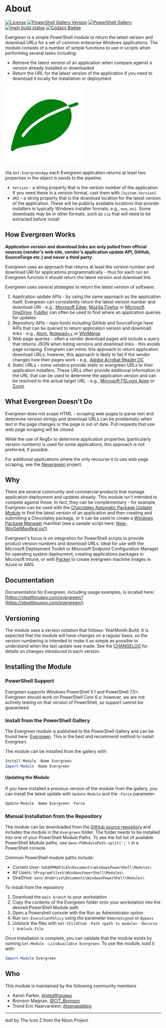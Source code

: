 # About

[![License][license-badge]][license]
[![PowerShell Gallery Version][psgallery-version-badge]][psgallery]
[![PowerShell Gallery][psgallery-badge]][psgallery]
[![main build status][appveyor-badge]][appveyor-build]
[![Codacy Badge](https://app.codacy.com/project/badge/Grade/767d96dec7bd40b69eb4665919d20f55)](https://www.codacy.com/manual/aaronparker/Evergreen?utm_source=github.com&amp;utm_medium=referral&amp;utm_content=aaronparker/Evergreen&amp;utm_campaign=Badge_Grade)

Evergreen is a simple PowerShell module to return the latest version and download URLs for a set of common enterprise Windows applications. The module consists of a number of simple functions to use in scripts when performing several tasks including:

* Retrieve the latest version of an application when compare against a version already installed or downloaded
* Return the URL for the latest version of the application if you need to download it locally for installation or deployment

![leaf by The Icon Z from the Noun Project](/img/EvergreenLeaf.png)

Via `Get-EvergreenApp` each Evergreen application returns at least two properties in the object is sends to the pipeline:

* `Version` - a string property that is the version number of the application. If you need these in a version format, cast them with `[System.Version]`
* `URI` - a string property that is the download location for the latest version of the application. These will be publicly available locations that provide installers in typically Windows installer formats, e.g., `exe`, `msi`. Some downloads may be in other formats, such as `zip` that will need to be extracted before install

## How Evergreen Works

**Application version and download links are only pulled from official sources (vendor's web site, vendor's application update API, GitHub, SourceForge etc.) and never a third party**.

Evergreen uses an approach that returns at least the version number and download URI for applications programmatically - thus for each run an Evergreen function it should return the latest version and download link.

Evergreen uses several strategies to return the latest version of software:

1. Application update APIs - by using the same approach as the application itself, Evergreen can consistently return the latest version number and download URI - e.g., [Microsoft Edge](/Evergreen/Public/Get-MicrosoftEdge.ps1), [Mozilla Firefox](/Evergreen/Apps/Get-MozillaFirefox.ps1) or [Microsoft OneDrive](/Evergreen/Apps/Get-MicrosoftOneDrive.ps1). [Fiddler](https://www.telerik.com/fiddler) can often be used to find where an application queries for updates
2. Repository APIs - repo hosts including GitHub and SourceForge have APIs that can be queried to return application version and download links - e.g., [Atom](/Evergreen/Apps/Get-Atom.ps1), [Notepad++](/Evergreen/Apps/Get-NotepadPlusPlus.ps1) or [WinMerge](/Evergreen/Apps/Get-WinMerge.ps1)
3. Web page queries - often a vendor download pages will include a query that returns JSON when listing versions and download links - this avoids page scraping. Evergreen can mimic this approach to return application download URLs; however, this approach is likely to fail if the vendor changes how their pages work - e.g., [Adobe Acrobat Reader DC](/Evergreen/Apps/Get-AdobeAcrobatReaderDC.ps1)
4. Static URLs - some vendors provide static or evergreen URLs to their application installers. These URLs often provide additional information in the URL that can be used to determine the application version and can be resolved to the actual target URL - e.g., [Microsoft FSLogix Apps]((/Evergreen/Apps/Get-MicrosoftFSLogixApps.ps1)) or [Zoom]((/Evergreen/Apps/Get-Zoom.ps1))

## What Evergreen Doesn't Do

Evergreen does not scape HTML - scraping web pages to parse text and determine version strings and download URLs can be problematic when text in the page changes or the page is out of date. Pull requests that use web page scraping will be closed.

While the use of RegEx to determine application properties (particularly version numbers) is used for some applications, this approach is not preferred, if possible.

For additional applications where the only recourse it to use web page scraping, see the [Nevergreen](https://github.com/DanGough/Nevergreen) project.

## Why

There are several community and commercial products that manage application deployment and updates already. This module isn't intended to compete against those. In fact, they can be complementary - for example, Evergreen can be used with the [Chocolatey Automatic Package Updater Module](https://www.powershellgallery.com/packages/AU/) to find the latest version of an application and then creating and submitting a Chocolatey package, or it can be used to create a [Windows Package Manager](https://github.com/microsoft/winget-cli) manifest (see a sample script here: [New-WinGetManifest.ps1](/tools/New-WinGetManifest.ps1)).

Evergreen's focus is on integration for PowerShell scripts to provide product version numbers and download URLs. Ideal for use with the Microsoft Deployment Toolkit or Microsoft Endpoint Configuration Manager for operating system deployment, creating applications packages in Microsoft Intune, or with [Packer](https://www.packer.io/) to create evergreen machine images in Azure or AWS.

## Documentation

Documentation for Evergreen, including usage examples, is located here: [https://stealthpuppy.com/evergreen/](https://stealthpuppy.com/evergreen/).

## Versioning

The module uses a version notation that follows: YearMonth.Build. It is expected that the module will have changes on a regular basis, so the version numbering is intended to make it as simple as possible to understand when the last update was made. See the [CHANGELOG](https://stealthpuppy.com/evergreen/changelog/) for details on changes introduced in each version.

## Installing the Module

### PowerShell Support

Evergreen supports Windows PowerShell 5.1 and PowerShell 7.0+. Evergreen should work on PowerShell Core 6.x; however, we are not actively testing on that version of PowerShell, so support cannot be guaranteed.

### Install from the PowerShell Gallery

The Evergreen module is published to the PowerShell Gallery and can be found here: [Evergreen](https://www.powershellgallery.com/packages/Evergreen/). This is the best and recommend method to install Evergreen.

The module can be installed from the gallery with:

```powershell
Install-Module -Name Evergreen
Import-Module -Name Evergreen
```

#### Updating the Module

If you have installed a previous version of the module from the gallery, you can install the latest update with `Update-Module` and the `-Force` parameter:

```powershell
Update-Module -Name Evergreen -Force
```

### Manual Installation from the Repository

The module can be downloaded from the [GitHub source repository](https://github.com/aaronparker/evergreen) and includes the module in the `Evergreen` folder. The folder needs to be installed into one of your PowerShell Module Paths. To see the full list of available PowerShell Module paths, use `$env:PSModulePath.split(';')` in a PowerShell console.

Common PowerShell module paths include:

* Current User: `%USERPROFILE%\Documents\WindowsPowerShell\Modules\`
* All Users: `%ProgramFiles%\WindowsPowerShell\Modules\`
* OneDrive: `$env:OneDrive\Documents\WindowsPowerShell\Modules\`

To install from the repository

1. Download the `main branch` to your workstation
2. Copy the contents of the Evergreen folder onto your workstation into the desired PowerShell Module path
3. Open a Powershell console with the Run as Administrator option
4. Run `Set-ExecutionPolicy` using the parameter `RemoteSigned` or `Bypass`
5. Unblock the files with `Get-ChildItem -Path <path to module> -Recurse | Unblock-File`

Once installation is complete, you can validate that the module exists by running `Get-Module -ListAvailable Evergreen`. To use the module, load it with:

```powershell
Import-Module Evergreen
```

## Who

This module is maintained by the following community members

* Aaron Parker, [@stealthpuppy](https://twitter.com/stealthpuppy)
* Bronson Magnan, [@CIT_Bronson](https://twitter.com/CIT_Bronson)
* Trond Eric Haarvarstein, [@xenappblog](https://twitter.com/xenappblog)

[appveyor-badge]: https://img.shields.io/appveyor/ci/aaronparker/Evergreen/main.svg?style=flat-square&logo=appveyor
[appveyor-build]: https://ci.appveyor.com/project/aaronparker/Evergreen
[psgallery-badge]: https://img.shields.io/powershellgallery/dt/Evergreen.svg?style=flat-square
[psgallery]: https://www.powershellgallery.com/packages/Evergreen
[psgallery-version-badge]: https://img.shields.io/powershellgallery/v/Evergreen.svg?style=flat-square
[psgallery-version]: https://www.powershellgallery.com/packages/Evergreen
[github-release-badge]: https://img.shields.io/github/release/aaronparker/Evergreen.svg?style=flat-square
[github-release]: https://github.com/aaronparker/Evergreen/releases/latest
[license-badge]: https://img.shields.io/github/license/aaronparker/Evergreen.svg?style=flat-square
[license]: /LICENSE

---
leaf by The Icon Z from the Noun Project
